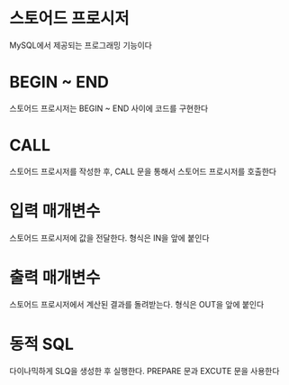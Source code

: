 # 스토어드 프로시저

MySQL에서 제공되는 프로그래밍 기능이다

# BEGIN ~ END

스토어드 프로시저는 BEGIN ~ END 사이에 코드를 구현한다

# CALL

스토어드 프로시저를 작성한 후, CALL 문을 통해서 스토어드 프로시저를 호출한다

# 입력 매개변수

스토어드 프로시저에 값을 전달한다. 형식은 IN을 앞에 붙인다

# 출력 매개변수

스토어드 프로시저에서 계산된 결과를 돌려받는다. 형식은 OUT을 앞에 붙인다

# 동적 SQL

다이나믹하게 SLQ을 생성한 후 실행한다. PREPARE 문과 EXCUTE 문을 사용한다
